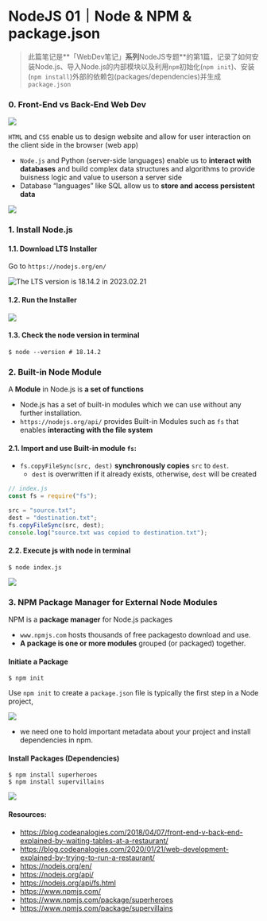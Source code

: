 # NodeJS 01｜Node & NPM & package.json
> 此篇笔记是**「WebDev笔记」**系列**NodeJS专题**的第1篇，记录了如何安装Node.js、导入Node.js的内部模块以及利用`npm`初始化(`npm init`)、安装(`npm install`)外部的依赖包(packages/dependencies)并生成`package.json`
### 0. Front-End vs Back-End Web Dev
![](https://files.mdnice.com/user/1474/c7d4b72f-9c14-4fa8-b24c-a62dbd0e9c4f.jpg)

`HTML` and `CSS` enable us to design website and allow for user interaction on the client side in the browser (web app)
- `Node.js` and Python (server-side languages) enable us to **interact with databases** and build complex data structures and algorithms to provide buisness logic and value to userson a server side
- Database “languages” like SQL allow us to **store and access persistent data**

![](https://files.mdnice.com/user/1474/9dc588b9-c440-4f77-aaff-53f80e26ce31.jpg)


### 1. Install Node.js
#### 1.1. Download LTS Installer
Go to `https://nodejs.org/en/`

![The LTS version is 18.14.2 in 2023.02.21](https://files.mdnice.com/user/1474/5f152ad6-22ed-4eea-afc1-aeb7c64e7a6f.png)
#### 1.2. Run the Installer
![](https://files.mdnice.com/user/1474/caef09af-4f01-4cc4-b6be-e87d274257e5.png)
#### 1.3. Check the node version in terminal
```shell
$ node --version # 18.14.2
```

### 2. Built-in Node Module
A **Module** in Node.js is **a set of functions**
- Node.js has a set of built-in modules which we can use without any further installation.
- `https://nodejs.org/api/` provides Built-in Modules such as `fs` that enables **interacting with the file system**

#### 2.1. Import and use Built-in module `fs`:
- `fs.copyFileSync(src, dest)` **synchronously copies** `src` to `dest`. 
  - `dest` is overwritten if it already exists, otherwise, `dest` will be created
```javascript
// index.js
const fs = require("fs");

src = "source.txt";
dest = "destination.txt";
fs.copyFileSync(src, dest);
console.log("source.txt was copied to destination.txt");
```
#### 2.2. Execute js with node in terminal
```shell
$ node index.js
```
![](https://files.mdnice.com/user/1474/b567826c-c81e-4ff7-b7ec-1c39ead7c949.png)

### 3. NPM Package Manager for External Node Modules
NPM is a **package manager** for Node.js packages
- `www.npmjs.com` hosts thousands of free packagesto download and use.
- **A package is one or more modules** grouped (or packaged) together. 
#### Initiate a Package
```shell
$ npm init
```
Use `npm init` to create a `package.json` file is typically the first step in a Node project, 

![](https://files.mdnice.com/user/1474/05874235-4c7f-431e-96ba-618791dab7b9.png)
- we need one to hold important metadata about your project and install dependencies in npm.

#### Install Packages (Dependencies)
```shell
$ npm install superheroes
$ npm install supervillains
```
![](https://files.mdnice.com/user/1474/f0a0b750-a3f5-4046-afd6-cb2732f416fc.png)

#### Resources:
- https://blog.codeanalogies.com/2018/04/07/front-end-v-back-end-explained-by-waiting-tables-at-a-restaurant/
- https://blog.codeanalogies.com/2020/01/21/web-development-explained-by-trying-to-run-a-restaurant/
- https://nodejs.org/en/
- https://nodejs.org/api/
- https://nodejs.org/api/fs.html
- https://www.npmjs.com/
- https://www.npmjs.com/package/superheroes
- https://www.npmjs.com/package/supervillains
